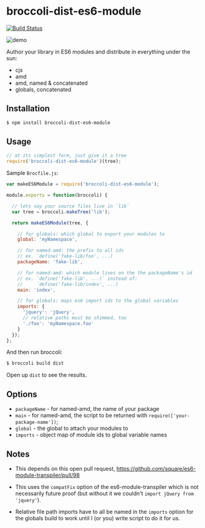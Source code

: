 broccoli-dist-es6-module
========================

[![Build Status](https://travis-ci.org/rpflorence/broccoli-dist-es6-module.png)](https://travis-ci.org/rpflorence/broccoli-dist-es6-module)

![demo](http://recordit.co/JYRVed4heS.gif)

Author your library in ES6 modules and distribute in everything under
the sun:

- cjs
- amd
- amd, named & concatenated
- globals, concatenated

Installation
------------

```sh
$ npm install broccoli-dist-es6-module
```

Usage
-----

```js
// at its simplest form, just give it a tree
require('broccoli-dist-es6-module')(tree);
```

Sample `Brocfile.js`:

```js
var makeES6Module = require('broccoli-dist-es6-module');

module.exports = function(broccoli) {

  // lets say your source files live in `lib`
  var tree = broccoli.makeTree('lib');

  return makeES6Module(tree, {

    // for globals: which global to export your modules to
    global: 'myNamespace',

    // for named-amd: the prefix to all ids
    // ex. `define('fake-lib/foo', ...)
    packageName: 'fake-lib',

    // for named-amd: which module lives on the the packageName's id
    // ex. `define('fake-lib', ...)` instead of:
    //     `define('fake-lib/index', ...)
    main: 'index',

    // for globals: maps es6 import ids to the global variables
    imports: {
      'jquery': 'jQuery',
      // relative paths must be shimmed, too
      './foo': 'myNamespace.foo'
    }
  });
};
```

And then run broccoli:

```sh
$ broccoli build dist
```

Open up `dist` to see the results.

Options
-------

- `packageName` - for named-amd, the name of your package
- `main` - for named-amd, the script to be returned with
  `require(['your-package-name'])`;
- `global` - the global to attach your modules to
- `imports` - object map of module ids to global variable names

Notes
-----

- This depends on this open pull request, https://github.com/square/es6-module-transpiler/pull/98

- This uses the `compatFix` option of the es6-module-transpiler which is
  not necessarily future proof (but without it we couldn't `import
  jQuery from 'jquery'`).

- Relative file path imports have to all be named in the `imports`
  option for the globals build to work until I (or you) write script to
  do it for us.


